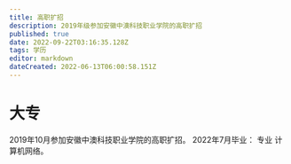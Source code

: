```yaml
---
title: 高职扩招
description: 2019年级参加安徽中澳科技职业学院的高职扩招
published: true
date: 2022-09-22T03:16:35.128Z
tags: 学历
editor: markdown
dateCreated: 2022-06-13T06:00:58.151Z
---
```


# 大专
2019年10月参加安徽中澳科技职业学院的高职扩招。
2022年7月毕业： 专业 计算机网络。